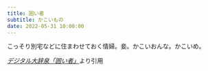 ```yaml
---
title: 囲い者
subtitle: かこいもの
date: 2022-05-31 10:00:00
---
```


こっそり別宅などに住まわせておく情婦。妾。かこいおんな。かこいめ。

<cite>[デジタル大辞泉「囲い者」](https://dictionary.goo.ne.jp/word/%E5%9B%B2%E3%81%84%E8%80%85/)</cite>より引用